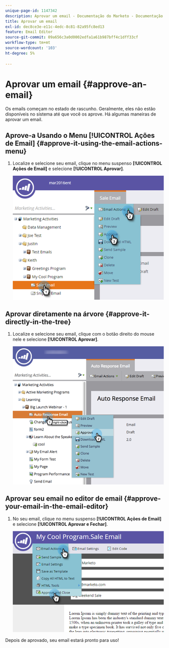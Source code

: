 ```yaml
---
unique-page-id: 1147342
description: Aprovar um email - Documentação do Marketo - Documentação do produto
title: Aprovar um email
exl-id: dec8ce3e-e11c-4edc-8c81-82a95fc8ed13
feature: Email Editor
source-git-commit: 09a656c3a0d0002edfa1a61b987bff4c1dff33cf
workflow-type: tm+mt
source-wordcount: '103'
ht-degree: 5%

---
```


# Aprovar um email {#approve-an-email}

Os emails começam no estado de rascunho. Geralmente, eles não estão disponíveis no sistema até que você os aprove. Há algumas maneiras de aprovar um email.

## Aprove-a Usando o Menu [!UICONTROL Ações de Email] {#approve-it-using-the-email-actions-menu}

1. Localize e selecione seu email, clique no menu suspenso **[!UICONTROL Ações de Email]** e selecione **[!UICONTROL Aprovar]**.

   ![](assets/one.png)

## Aprovar diretamente na árvore {#approve-it-directly-in-the-tree}

1. Localize e selecione seu email, clique com o botão direito do mouse nele e selecione **[!UICONTROL Aprovar]**.

   ![](assets/approveemail.png)

## Aprovar seu email no editor de email {#approve-your-email-in-the-email-editor}

1. No seu email, clique no menu suspenso **[!UICONTROL Ações de Email]** e selecione **[!UICONTROL Aprovar e Fechar]**.

   ![](assets/three.png)

Depois de aprovado, seu email estará pronto para uso!
